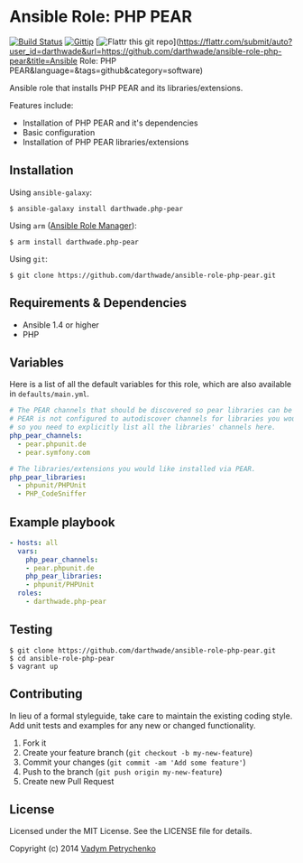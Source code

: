 # Ansible Role: PHP PEAR 
[![Build Status](https://travis-ci.org/darthwade/ansible-role-php-pear.png)](https://travis-ci.org/darthwade/ansible-role-php-pear)
[![Gittip](http://img.shields.io/gittip/darthwade.svg)](https://www.gittip.com/darthwade/)
[![Flattr this git repo](http://api.flattr.com/button/flattr-badge-large.png)](https://flattr.com/submit/auto?user_id=darthwade&url=https://github.com/darthwade/ansible-role-php-pear&title=Ansible Role: PHP PEAR&language=&tags=github&category=software) 

Ansible role that installs PHP PEAR and its libraries/extensions.

Features include:
- Installation of PHP PEAR and it's dependencies
- Basic configuration
- Installation of PHP PEAR libraries/extensions

## Installation

Using `ansible-galaxy`:
```shell 
$ ansible-galaxy install darthwade.php-pear
```

Using `arm` ([Ansible Role Manager](https://github.com/mirskytech/ansible-role-manager/)):
```shell 
$ arm install darthwade.php-pear
```

Using `git`:
```shell 
$ git clone https://github.com/darthwade/ansible-role-php-pear.git
```

## Requirements & Dependencies
- Ansible 1.4 or higher
- PHP

## Variables
Here is a list of all the default variables for this role, which are also available in `defaults/main.yml`.

```yaml
# The PEAR channels that should be discovered so pear libraries can be installed. By default, 
# PEAR is not configured to autodiscover channels for libraries you would like installed, 
# so you need to explicitly list all the libraries' channels here.
php_pear_channels:
  - pear.phpunit.de
  - pear.symfony.com

# The libraries/extensions you would like installed via PEAR.
php_pear_libraries:
  - phpunit/PHPUnit
  - PHP_CodeSniffer
```

## Example playbook
```yaml
- hosts: all
  vars:
    php_pear_channels:
    - pear.phpunit.de
    php_pear_libraries:
    - phpunit/PHPUnit
  roles:
    - darthwade.php-pear
```

## Testing
```shell 
$ git clone https://github.com/darthwade/ansible-role-php-pear.git
$ cd ansible-role-php-pear
$ vagrant up
```

## Contributing
In lieu of a formal styleguide, take care to maintain the existing coding style. Add unit tests and examples for any new or changed functionality.

1. Fork it
2. Create your feature branch (`git checkout -b my-new-feature`)
3. Commit your changes (`git commit -am 'Add some feature'`)
4. Push to the branch (`git push origin my-new-feature`)
5. Create new Pull Request

## License

Licensed under the MIT License. See the LICENSE file for details.

Copyright (c) 2014 [Vadym Petrychenko](http://petrychenko.com/)